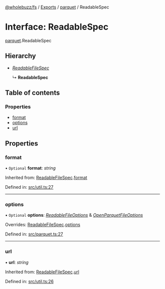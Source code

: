 [@wholebuzz/fs](../README.md) / [Exports](../modules.md) / [parquet](../modules/parquet.md) / ReadableSpec

# Interface: ReadableSpec

[parquet](../modules/parquet.md).ReadableSpec

## Hierarchy

- [*ReadableFileSpec*](util.readablefilespec.md)

  ↳ **ReadableSpec**

## Table of contents

### Properties

- [format](parquet.readablespec.md#format)
- [options](parquet.readablespec.md#options)
- [url](parquet.readablespec.md#url)

## Properties

### format

• `Optional` **format**: *string*

Inherited from: [ReadableFileSpec](util.readablefilespec.md).[format](util.readablefilespec.md#format)

Defined in: [src/util.ts:27](https://github.com/wholebuzz/fs/blob/master/src/util.ts#L27)

___

### options

• `Optional` **options**: [*ReadableFileOptions*](util.readablefileoptions.md) & [*OpenParquetFileOptions*](parquet.openparquetfileoptions.md)

Overrides: [ReadableFileSpec](util.readablefilespec.md).[options](util.readablefilespec.md#options)

Defined in: [src/parquet.ts:27](https://github.com/wholebuzz/fs/blob/master/src/parquet.ts#L27)

___

### url

• **url**: *string*

Inherited from: [ReadableFileSpec](util.readablefilespec.md).[url](util.readablefilespec.md#url)

Defined in: [src/util.ts:26](https://github.com/wholebuzz/fs/blob/master/src/util.ts#L26)
